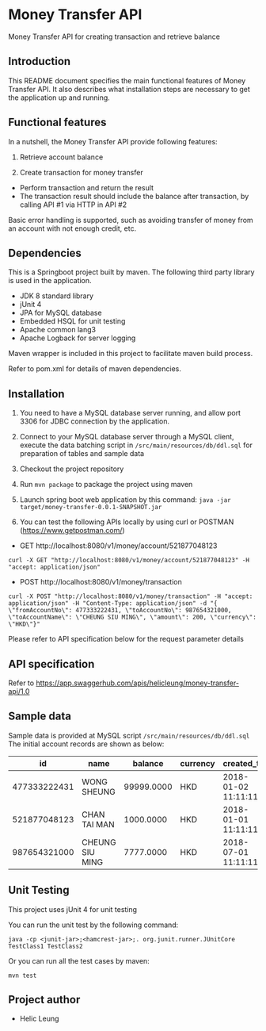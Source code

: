 # Money Transfer API #
Money Transfer API for creating transaction and retrieve balance

## Introduction ##

This README document specifies the main functional features of Money Transfer API.
It also describes what installation steps are necessary to get the application up and running.

## Functional features ##

In a nutshell, the Money Transfer API provide following features:

 1. Retrieve account balance

 2. Create transaction for money transfer
* Perform transaction and return the result 
* The transaction result should include the balance after transaction, by calling API #1 via HTTP in API #2

Basic error handling is supported, such as avoiding transfer of money from an account with not enough credit, etc.

## Dependencies ##

This is a Springboot project built by maven. The following third party library is used in the application.

* JDK 8 standard library
* jUnit 4
* JPA for MySQL database
* Embedded HSQL for unit testing
* Apache common lang3
* Apache Logback for server logging

Maven wrapper is included in this project to facilitate maven build process.

Refer to pom.xml for details of maven dependencies.

## Installation ##

 1. You need to have a MySQL database server running, and allow port 3306 for JDBC connection by the application.

 2. Connect to your MySQL database server through a MySQL client, execute the data batching script in `/src/main/resources/db/ddl.sql` for preparation of tables and sample data

 3. Checkout the project repository
 
 4. Run `mvn package` to package the project using maven

 5. Launch spring boot web application by this command: `java -jar target/money-transfer-0.0.1-SNAPSHOT.jar`

 6. You can test the following APIs locally by using curl or POSTMAN (https://www.getpostman.com/)
 
 * GET  http://localhost:8080/v1/money/account/521877048123

 `curl -X GET "http://localhost:8080/v1/money/account/521877048123" -H "accept: application/json"`
 
 * POST http://localhost:8080/v1/money/transaction

 `curl -X POST "http://localhost:8080/v1/money/transaction" -H "accept: application/json" -H "Content-Type: application/json" -d "{ \"fromAccountNo\": 477333222431, \"toAccountNo\": 987654321000, \"toAccountName\": \"CHEUNG SIU MING\", \"amount\": 200, \"currency\": \"HKD\"}"`

Please refer to API specification below for the request parameter details

## API specification ##
Refer to https://app.swaggerhub.com/apis/helicleung/money-transfer-api/1.0

## Sample data ##
Sample data is provided at MySQL script `/src/main/resources/db/ddl.sql`
The initial account records are shown as below:

| id            | name            | balance         | currency  | created_ts          | updated_ts          |
| ------------- | --------------- | --------------- | --------- | ------------------- | ------------------- |
| 477333222431  | WONG SHEUNG     | 99999.0000      | HKD       | 2018-01-02 11:11:11 |	2018-01-02 11:11:11 |
| 521877048123  | CHAN TAI MAN    | 1000.0000       | HKD       | 2018-01-01 11:11:11 |	2018-01-01 11:11:11 |
| 987654321000  | CHEUNG SIU MING | 7777.0000       | HKD       | 2018-07-01 11:11:11 |	2018-07-01 11:11:11 |

## Unit Testing ##
This project uses jUnit 4 for unit testing

You can run the unit test by the following command:

`java -cp <junit-jar>;<hamcrest-jar>;. org.junit.runner.JUnitCore  TestClass1 TestClass2`

Or you can run all the test cases by maven:

`mvn test`

## Project author ##

* Helic Leung
